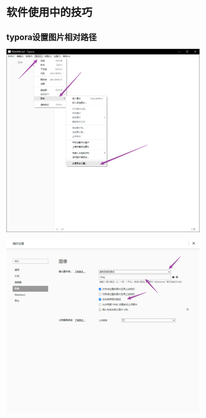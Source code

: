 # 软件使用中的技巧





## typora设置图片相对路径

![image-20230408172522710](img/image-20230408172522710.png)



![image-20230408173829879](img/image-20230408173829879.png)